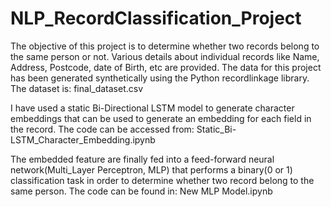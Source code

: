 # NLP_RecordClassification_Project

The objective of this project is to determine whether two records belong to the same person or not. Various details about individual records like Name, Address, Postcode, date of Birth, etc are provided. The data for this project has been generated synthetically using the Python recordlinkage library. The dataset is: final_dataset.csv

I have used a static Bi-Directional LSTM model to generate character embeddings that can be used to generate an embedding for  each field in the record. The code can be accessed from: Static_Bi-LSTM_Character_Embedding.ipynb

The embedded feature are finally fed into a feed-forward neural network(Multi_Layer Perceptron, MLP) that performs a binary(0 or 1) classification task in order to determine whether two record belong to the same person. The code can be found in: New MLP Model.ipynb
